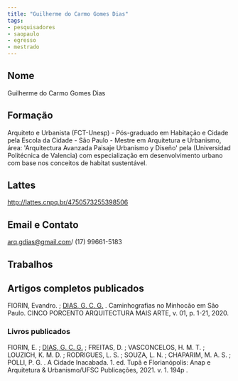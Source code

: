 ```yaml
---
title: "Guilherme do Carmo Gomes Dias"
tags: 
- pesquisadores
- saopaulo
- egresso
- mestrado
---
```


## Nome
Guilherme do Carmo Gomes Dias
## Formação
Arquiteto e Urbanista (FCT-Unesp) - Pós-graduado em Habitação e Cidade pela Escola da Cidade - São Paulo - Mestre em Arquitetura e Urbanismo, área: 'Arquitectura Avanzada Paisaje Urbanismo y Diseño' pela (Universidad Politécnica de Valencia) com especialização em desenvolvimento urbano com base nos conceitos de habitat sustentável.
## Lattes
http://lattes.cnpq.br/4750573255398506
## Email e Contato
arq.gdias@gmail.com/ (17) 99661-5183
## Trabalhos

## Artigos completos publicados

FIORIN, Evandro. ; [DIAS, G. C. G.](http://lattes.cnpq.br/4750573255398506) . Caminhografias no Minhocão em São Paulo. CINCO PORCENTO ARQUITECTURA MAIS ARTE, v. 01, p. 1-21, 2020.

### Livros publicados

FIORIN, E. ; [DIAS, G. C. G.](http://lattes.cnpq.br/4750573255398506) ; FREITAS, D. ; VASCONCELOS, H. M. T. ; LOUZICH, K. M. D. ; RODRIGUES, L. S. ; SOUZA, L. N. ; CHAPARIM, M. A. S. ; POLLI, P. G. . A Cidade Inacabada. 1. ed. Tupã e Florianópolis: Anap e Arquitetura & Urbanismo/UFSC Publicações, 2021. v. 1. 194p .

